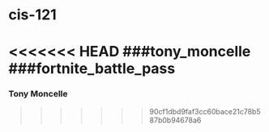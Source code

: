 # cis-121
<<<<<<< HEAD
###tony_moncelle
###fortnite_battle_pass
=======
### Tony Moncelle
>>>>>>> 90cf1dbd9faf3cc60bace21c78b587b0b94678a6
